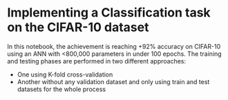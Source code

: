 # Implementing a Classification task on the CIFAR-10 dataset
In this notebook, the achievement is reaching +92% accuracy on CIFAR-10 using an ANN with <800,000 parameters in under 100 epochs. The training and testing phases are performed in two different approaches:
- One using K-fold cross-validation
- Another without any validation dataset and only using train and test datasets for the whole process
